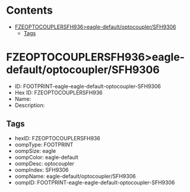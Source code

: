 



Contents
========

* [FZEOPTOCOUPLERSFH936>eagle-default/optocoupler/SFH9306](#fzeoptocouplersfh936eagle-defaultoptocouplersfh9306)
	* [Tags](#tags)

# FZEOPTOCOUPLERSFH936>eagle-default/optocoupler/SFH9306

- ID: FOOTPRINT-eagle-eagle-default-optocoupler-SFH9306
- Hex ID: FZEOPTOCOUPLERSFH936
- Name: 
- Description: 

## Tags

- hexID: FZEOPTOCOUPLERSFH936
- oompType: FOOTPRINT
- oompSize: eagle
- oompColor: eagle-default
- oompDesc: optocoupler
- oompIndex: SFH9306
- oompName: eagle-default/optocoupler/SFH9306
- oompID: FOOTPRINT-eagle-eagle-default-optocoupler-SFH9306
